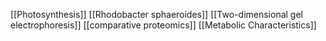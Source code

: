 [[Photosynthesis]]
[[Rhodobacter sphaeroides]]
[[Two-dimensional gel electrophoresis]]
[[comparative proteomics]]
[[Metabolic Characteristics]]
